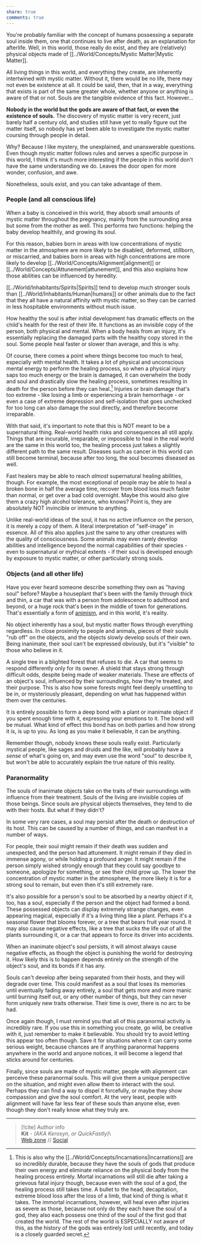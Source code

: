 ```yaml
---  
share: true  
comments: true  
---  
```

You're probably familiar with the concept of humans possessing a separate soul inside them, one that continues to live after death, as an explanation for afterlife. Well, in this world, those really do exist, and they are (relatively) physical objects made of [[../World/Concepts/Mystic Matter|Mystic Matter]].  
  
All living things in this world, and everything they create, are inherently intertwined with mystic matter. Without it, there would be no life, there may not even be existence at all. It could be said, then, that in a way, everything that exists is part of the same greater whole, whether anyone or anything is aware of that or not. Souls are the tangible evidence of this fact. However...  
  
**Nobody in the world but the gods are aware of that fact, or even the existence of souls.** The discovery of mystic matter is very recent, just barely half a century old, and studies still have yet to really figure out the matter itself, so nobody has yet been able to investigate the mystic matter coursing through people in detail.  
  
Why? Because I like mystery, the unexplained, and unanswerable questions. Even though mystic matter follows rules and serves a specific purpose in this world, I think it's much more interesting if the people in this world don't have the same understanding we do. Leaves the door open for more wonder, confusion, and awe.  
  
Nonetheless, souls exist, and you can take advantage of them.  
  
### People (and all conscious life)  
  
When a baby is conceived in this world, they absorb small amounts of mystic matter throughout the pregnancy, mainly from the surrounding area but some from the mother as well. This performs two functions: helping the baby develop healthily, and growing its soul.  
  
For this reason, babies born in areas with low concentrations of mystic matter in the atmosphere are more likely to be disabled, deformed, stillborn, or miscarried, and babies born in areas with high concentrations are more likely to develop [[../World/Concepts/Alignment|alignment]] or [[../World/Concepts/Attunement|attunement]], and this also explains how those abilities can be influenced by heredity.  
  
[[../World/Inhabitants/Spirits|Spirits]] tend to develop much stronger souls than [[../World/Inhabitants/Human|humans]] or other animals due to the fact that they all have a natural affinity with mystic matter, so they can be carried in less hospitable environments without much issue.  
  
How healthy the soul is after initial development has dramatic effects on the child's health for the rest of their life. It functions as an invisible copy of the person, both physical and mental. When a body heals from an injury, it's essentially replacing the damaged parts with the healthy copy stored in the soul. Some people heal faster or slower than average, and this is why.  
  
Of course, there comes a point where things become too much to heal, especially with mental health. It takes a lot of physical and unconscious mental energy to perform the healing process, so when a physical injury saps too much energy or the brain is damaged, it can overwhelm the body and soul and drastically slow the healing process, sometimes resulting in death for the person before they can heal.[^1] Injuries or brain damage that's too extreme - like losing a limb or experiencing a brain hemorrhage - or even a case of extreme depression and self-isolation that goes unchecked for too long can also damage the soul directly, and therefore become irreparable.  
  
With that said, it's important to note that this is NOT meant to be a supernatural thing. Real-world health risks and consequences all still apply. Things that are incurable, irreparable, or impossible to heal in the real world are the same in this world too, the healing process just takes a slightly different path to the same result. Diseases such as cancer in this world can still become terminal, because after too long, the soul becomes diseased as well.  
  
Fast healers may be able to reach *almost* supernatural healing abilities, though. For example, the most exceptional of people may be able to heal a broken bone in half the average time, recover from blood loss much faster than normal, or get over a bad cold overnight. Maybe this would also give them a crazy high alcohol tolerance, who knows? Point is, they are absolutely NOT invincible or immune to anything.  
  
Unlike real-world ideas of the soul, it has no active influence on the person, it is merely a copy of them. A literal interpretation of "self-image" in essence. All of this also applies just the same to any other creatures with the quality of consciousness. Some animals may even rarely develop abilities and intelligence beyond the normal capabilities of their species - even to supernatural or mythical extents - if their soul is developed enough by exposure to mystic matter, or other particularly strong souls.  
  
### Objects (and all other life)  
  
Have you ever heard someone describe something they own as "having soul" before? Maybe a houseplant that's been with the family through thick and thin, a car that was with a person from adolescence to adulthood and beyond, or a huge rock that's been in the middle of town for generations. That's essentially a form of [animism](https://en.wikipedia.org/wiki/Animism), and in this world, it's reality.  
  
No object inherently has a soul, but mystic matter flows through everything regardless. In close proximity to people and animals, pieces of their souls "rub off" on the objects, and the objects slowly develop souls of their own. Being inanimate, their soul can't be expressed obviously, but it's "visible" to those who believe in it.  
  
A single tree in a blighted forest that refuses to die. A car that seems to respond differently only for its owner. A shield that stays strong through difficult odds, despite being made of weaker materials. These are effects of an object's soul, influenced by their surroundings, how they're treated, and their purpose. This is also how some forests might feel deeply unsettling to be in, or mysteriously pleasant, depending on what has happened within them over the centuries.  
  
It is entirely possible to form a deep bond with a plant or inanimate object if you spent enough time with it, expressing your emotions to it. The bond will be mutual. What kind of effect this bond has on both parties and how strong it is, is up to you. As long as you make it believable, it can be anything.  
  
Remember though, nobody knows these souls really exist. Particularly mystical people, like sages and druids and the like, will probably have a *sense* of what's going on, and may even use the word "soul" to describe it, but won't be able to accurately explain the true nature of this reality.  
  
### Paranormality  
  
The souls of inanimate objects take on the traits of their surroundings with influence from their treatment. Souls of the living are invisible copies of those beings. Since souls are physical objects themselves, they tend to die with their hosts. But what if they didn't?  
  
In some very rare cases, a soul may persist after the death or destruction of its host. This can be caused by a number of things, and can manifest in a number of ways.  
  
For people, their soul might remain if their death was sudden and unexpected, and the person had attunement. It might remain if they died in immense agony, or while holding a profound anger. It might remain if the person simply wished strongly enough that they could say goodbye to someone, apologize for something, or see their child grow up. The lower the concentration of mystic matter in the atmosphere, the more likely it is for a strong soul to remain, but even then it's still extremely rare.  
  
It's also possible for a person's soul to be absorbed by a nearby object if it, too, has a soul, especially if the person and the object had formed a bond. These possessed objects can display extremely strange changes, even appearing magical, especially if it's a living thing like a plant. Perhaps it's a seasonal flower that blooms forever, or a tree that bears fruit year round. It may also cause negative effects, like a tree that sucks the life out of all the plants surrounding it, or a car that appears to force its driver into accidents.  
  
When an inanimate object's soul persists, it will almost always cause negative effects, as though the object is punishing the world for destroying it. How likely this is to happen depends entirely on the strength of the object's soul, and its bonds if it has any.  
  
Souls can't develop after being separated from their hosts, and they will degrade over time. This could manifest as a soul that loses its memories until eventually fading away entirely, a soul that gets more and more manic until burning itself out, or any other number of things, but they can never form uniquely new traits otherwise. Their time is over, there is no arc to be had.  
  
Once again though, I must remind you that all of this paranormal activity is incredibly rare. If you use this in something you create, go wild, be creative with it, just remember to make it believable. You should try to avoid letting this appear too often though. Save it for situations where it can carry some serious weight, because chances are if anything paranormal happens anywhere in the world and anyone notices, it will become a legend that sticks around for centuries.  
  
Finally, since souls are made of mystic matter, people with alignment can perceive these paranormal souls. This will give them a unique perspective on the situation, and might even allow them to interact with the soul. Perhaps they can find a way to dispel it forcefully, or maybe they show compassion and give the soul comfort. At the very least, people with alignment will have far less fear of these souls than anyone else, even though they don't really know what they truly are.  
  
[^1]: This is also why the [[../World/Concepts/Incarnations|Incarnations]] are so incredibly durable, because they have the souls of gods that produce their own energy and eliminate reliance on the physical body from the healing process entirely. Mortal incarnations will still die after taking a grievous fatal injury though, because even with the soul of a god, the healing process still takes time. A bullet to the head, decapitation, extreme blood loss after the loss of a limb, that kind of thing is what it takes. The immortal incarnations, however, will heal even after injuries as severe as those, because not only do they each have the soul of a god, they also each possess one third of the soul of the first god that created the world. The rest of the world is ESPECIALLY not aware of this, as the history of the gods was entirely lost until recently, and today is a closely guarded secret.  
  
-----  
> [!cite] Author info  
> **Kit** - *(AKA Kerosyn, or QuickFastly)*\  
> [Web zone](https://kerosyn.link) // [Social](https://a.tripulse.link/@kit)